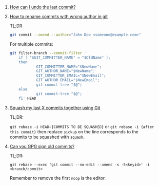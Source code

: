  1. [How can I undo the last commit?](https://www.git-tower.com/learn/git/faq/undo-last-commit/)
 2. [How to rename commits with wrong author in git](https://stackoverflow.com/questions/38133775/how-to-rename-commits-with-wrong-author-in-git)
    
    TL;DR
    
    ```bash
    git commit --amend --author="John Doe <someone@example.com>"
    ```
    
    For multiple commits:
    
    
    ```bash
    git filter-branch --commit-filter '
        if [ "$GIT_COMMITTER_NAME" = "$OldName" ];
        then
                GIT_COMMITTER_NAME="$NewName";
                GIT_AUTHOR_NAME="$NewName";
                GIT_COMMITTER_EMAIL="$NewEmail";
                GIT_AUTHOR_EMAIL="$NewEmail";
                git commit-tree "$@";
        else
                git commit-tree "$@";
        fi' HEAD
    ```
 3. [Squash my last X commits together using Git](https://stackoverflow.com/questions/5189560/squash-my-last-x-commits-together-using-git)
    
    TL;DR:
    
    `git rebase -i HEAD~{COMMITS TO BE SQUASHED}` or `git rebase -i {after this commit}` then replace `pickup` on the line corresponds to the commits to be 
    squashed with `squash`.
 4. [Can you GPG sign old commits?](https://superuser.com/questions/397149/can-you-gpg-sign-old-commits)
    
    TL;DR:
    
    ```
    git rebase --exec 'git commit --no-edit --amend -s -S<keyid>' -i <branch/commit>
    ```
    
    Remember to remove the first `noop` is the editor.
